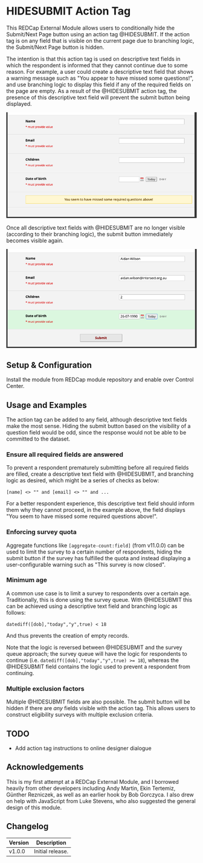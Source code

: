 # HIDESUBMIT Action Tag

This REDCap External Module allows users to conditionally hide the Submit/Next Page button using an action tag @HIDESUBMIT. If the action tag is on any field that is visible on the current page due to branching logic, the Submit/Next Page button is hidden.

The intention is that this action tag is used on descriptive text fields in which the respondent is informed that they cannot continue due to some reason. For example, a user could create a descriptive text field that shows a warning message such as "You appear to have missed some questions!", and use branching logic to display this field if any of the required fields on the page are empty. As a result of the @HIDESUBMIT action tag, the presence of this descriptive text field will prevent the submit button being displayed.

![Submit button hidden](img/hidesubmit_readme_1.png)

Once all descriptive text fields with @HIDESUBMIT are no longer visible (according to their branching logic), the submit button immediately becomes visible again.

![Submit button visible](img/hidesubmit_readme_2.png)

## Setup & Configuration

Install the module from REDCap module repository and enable over Control Center.

## Usage and Examples

The action tag can be added to any field, although descriptive text fields make the most sense. Hiding the submit button based on the visibility of a question field would be odd, since the response would not be able to be committed to the dataset.

### Ensure all required fields are answered

To prevent a respondent prematurely submitting before all required fields are filled, create a descriptive text field with @HIDESUBMIT, and branching logic as desired, which might be a series of checks as below:

```
[name] <> "" and [email] <> "" and ...
```

For a better respondent experience, this descriptive text field should inform them why they cannot proceed, in the example above, the field displays "You seem to have missed some required questions above!".

### Enforcing survey quota

Aggregate functions like `[aggregate-count:field]` (from v11.0.0) can be used to limit the survey to a certain number of respondents, hiding the submit button if the survey has fulfilled the quota and instead displaying a user-configurable warning such as "This survey is now closed".

### Minimum age

A common use case is to limit a survey to respondents over a certain age. Traditionally, this is done using the survey queue. With @HIDESUBMIT this can be achieved using a descriptive text field and branching logic as follows:

```
datediff([dob],"today","y",true) < 18
```
And thus prevents the creation of empty records.

Note that the logic is reversed between @HIDESUBMIT and the survey queue approach; the survey queue will have the logic for respondents to continue (i.e. `datediff([dob],"today","y",true) >= 18`), whereas the @HIDESUBMIT field contains the logic used to prevent a respondent from continuing.

### Multiple exclusion factors

Multiple @HIDESUBMIT fields are also possible. The submit button will be hidden if there are _any_ fields visible with the action tag. This allows users to construct eligibility surveys with multiple exclusion criteria.

## TODO

- Add action tag instructions to online designer dialogue

## Acknowledgements

This is my first attempt at a REDCap External Module, and I borrowed heavily from other developers including Andy Martin, Ekin Tertemiz, Günther Rezniczek, as well as an earlier hook by Bob Gorczyca. I also drew on help with JavaScript from Luke Stevens, who also suggested the general design of this module.

## Changelog

| Version | Description |
| ------- | -------------------- |
| v1.0.0  | Initial release. |
